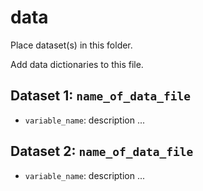 # data

Place dataset(s) in this folder.

Add data dictionaries to this file.

## Dataset 1: `name_of_data_file`

- `variable_name`: description
...

## Dataset 2: `name_of_data_file`

- `variable_name`: description
...
